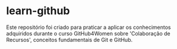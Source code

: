 # learn-github
Este repositório foi criado para praticar a aplicar os conhecimentos adquiridos durante o curso GitHub4Women sobre 'Colaboração de Recursos', conceitos fundamentais de Git e GitHub.
